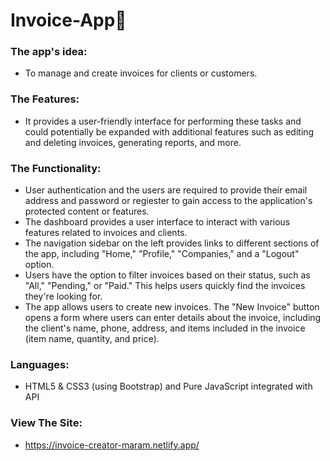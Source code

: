 # Invoice-App📃

### The app's idea: 
- To manage and create invoices for clients or customers.<be>

### The Features: 
-  It provides a user-friendly interface for performing these tasks and could potentially be expanded with additional features such as editing and deleting invoices, generating reports, and more. 

### The Functionality: 
- User authentication and the users are required to provide their email address and password or regiester to gain access to the application's protected content or features.
- The dashboard provides a user interface to interact with various features related to invoices and clients.
- The navigation sidebar on the left provides links to different sections of the app, including "Home," "Profile," "Companies," and a "Logout" option.
- Users have the option to filter invoices based on their status, such as "All," "Pending," or "Paid." This helps users quickly find the invoices they're looking for.
- The app allows users to create new invoices. The "New Invoice" button opens a form where users can enter details about the invoice, including the client's name, phone, address, and items included in the invoice (item name, quantity, and price).


### Languages: 
- HTML5 & CSS3 (using Bootstrap) and Pure JavaScript integrated with API
  
### View The Site: 
- https://invoice-creator-maram.netlify.app/
